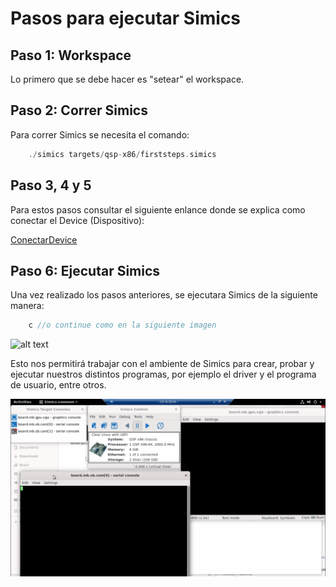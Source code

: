# Pasos para ejecutar Simics
## Paso 1: Workspace

Lo primero que se debe hacer es "setear" el workspace.

## Paso 2: Correr Simics

Para correr Simics se necesita el comando:

``` C
    ./simics targets/qsp-x86/firststeps.simics
```

## Paso 3, 4 y 5

Para estos pasos consultar el siguiente enlance donde se explica como conectar el Device (Dispositivo):

[ConectarDevice](https://github.com/ECCIUCRLQ/simics/blob/main/ConectarDevice.png)

## Paso 6: Ejecutar Simics

Una vez realizado los pasos anteriores, se ejecutara Simics de la siguiente manera:

```C
    c //o continue como en la siguiente imagen
```

![alt text](https://github.com/ECCIUCRLQ/simics/blob/main/ejecutar_simics/Ejecucci%C3%B3n%20de%20Simics.png)

Esto nos permitirá trabajar con el ambiente de Simics para crear, probar y ejecutar nuestros distintos programas, por ejemplo el driver y el programa de usuario, entre otros.

![alt text](https://github.com/ECCIUCRLQ/simics/blob/main/ejecutar_simics/Terminales%20Simics.png)
